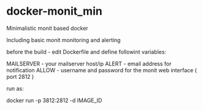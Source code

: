 docker-monit_min
================

Minimalistic monit based docker 

Including basic monit monitoring and alerting

before the build - edit Dockerfile and define followint variables:

MAILSERVER  - your mailserver host/ip
ALERT       - email address for notification
ALLOW       - username and password for the monit web interface  ( port 2812 ) 


run as:
  
docker run -p 3812:2812 -d IMAGE_ID 
